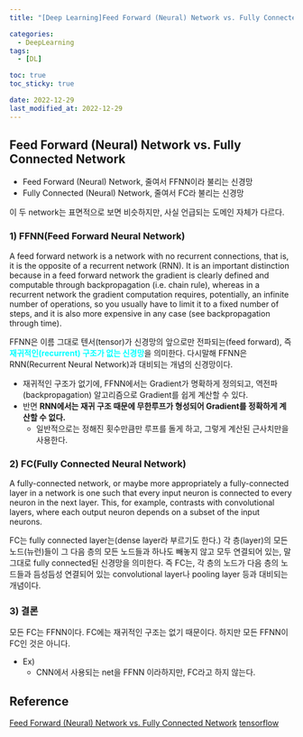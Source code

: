 ```yaml
---
title: "[Deep Learning]Feed Forward (Neural) Network vs. Fully Connected Network"

categories:
  - DeepLearning
tags:
  - [DL]

toc: true
toc_sticky: true

date: 2022-12-29
last_modified_at: 2022-12-29 
---
```


## Feed Forward (Neural) Network vs. Fully Connected Network

- Feed Forward (Neural) Network, 줄여서 FFNN이라 불리는 신경망
- Fully Connected (Neural) Network, 줄여서 FC라 불리는 신경망

이 두 network는 표면적으로 보면 비슷하지만, 사실 언급되는 도메인 자체가 다르다.

### 1) FFNN(Feed Forward Neural Network) 

A feed forward network is a network with no recurrent connections, that is, it is the opposite of a recurrent network (RNN). 
It is an important distinction because in a feed forward network the gradient is clearly defined and computable through 
backpropagation (i.e. chain rule), whereas in a recurrent network the gradient computation requires, potentially, an infinite number of operations, 
so you usually have to limit it to a fixed number of steps, and it is also more expensive in any case (see backpropagation through time).

FFNN은 이름 그대로 텐서(tensor)가 신경망의 앞으로만 전파되는(feed forward), 즉 <span style = "color:aqua">**재귀적인(recurrent) 구조가 없는 신경망**</span>을 의미한다. 
다시말해 FFNN은 RNN(Recurrent Neural Network)과 대비되는 개념의 신경망이다.  
- 재귀적인 구조가 없기에, FFNN에서는 Gradient가 명확하게 정의되고, 역전파(backpropagation) 알고리즘으로 Gradient를 쉽게 계산할 수 있다. 
- 반면 **RNN에서는 재귀 구조 때문에 무한루프가 형성되어 Gradient를 정확하게 계산할 수 없다.**
  - 일반적으로는 정해진 횟수만큼만 루프를 돌게 하고, 그렇게 계산된 근사치만을 사용한다.

### 2) FC(Fully Connected Neural Network)

A fully-connected network, or maybe more appropriately a fully-connected layer in a network is one such that every input neuron is connected to every neuron in 
the next layer. This, for example, contrasts with convolutional layers, where each output neuron depends on a subset of the input neurons.

FC는 fully connected layer는(dense layer라 부르기도 한다.) 각 층(layer)의 모든 노드(뉴런)들이 그 다음 층의 모든 노드들과 하나도 빼놓지 않고 모두 연결되어 있는, 
말 그대로 fully connected된 신경망을 의미한다. 즉 FC는, 각 층의 노드가 다음 층의 노드들과 듬성듬성 연결되어 있는 convolutional layer나 pooling layer 등과 대비되는 개념이다.

### 3) 결론
모든 FC는 FFNN이다. FC에는 재귀적인 구조는 없기 때문이다. 하지만 모든 FFNN이 FC인 것은 아니다.
- Ex)
  - CNN에서 사용되는 net을 FFNN 이라하지만, FC라고 하지 않는다.

## Reference
[Feed Forward (Neural) Network vs. Fully Connected Network](https://heekangpark.github.io/ml-shorts/ffnn-vs-fc)
[tensorflow](https://stackoverflow.com/questions/45933670/whats-the-difference-between-feed-forward-network-and-fully-connected-networ)
